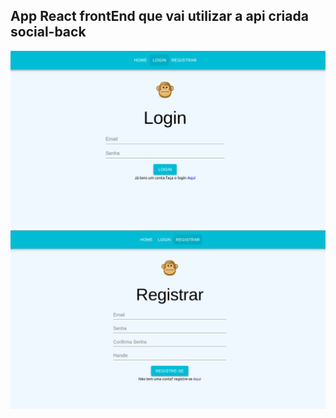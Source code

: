 
## App React frontEnd que vai utilizar a api criada social-back

<p align="center">
    <img width="560px" src="Login.png"><br/>
    <img width="560px" src="Registrar.png"><br/>
  <h2 align="center">  </h2>
</p>
